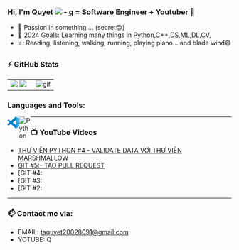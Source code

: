 ### Hi, I'm Quyet <img src="https://media.giphy.com/media/hvRJCLFzcasrR4ia7z/giphy.gif" width="25px"> -  [q][website] = Software Engineer + Youtuber 🌻  


- 🔭 Passion in something ... (secret😊)
- 💪 2024 Goals: Learning many things in Python,C++,DS,ML,DL,CV,
- ⭐: Reading, listening, walking, running, playing piano... and blade wind😅

### :zap: GitHub Stats

<table>
<tr>
  <td width="48%">
    <img src="ttps://github-readme-stats.vercel.app/api?username=ThanhLa1802&show_icons=true&hide=contribs,issues&hide_border=true" />
    <img src="ttps://github-readme-stats.vercel.app/api/top-langs/?username=ThanhLa1802&layout=compact&show_icons=true&hide_border=true" />
  </td>
  <td width="52%"><img alt="gif" align="right" src=".github/assets/coding-freak.gif"/></td>
</tr>
<table>

### Languages and Tools:
<img align="left" alt="Visual Studio Code" width="26px" src="https://raw.githubusercontent.com/github/explore/80688e429a7d4ef2fca1e82350fe8e3517d3494d/topics/visual-studio-code/visual-studio-code.png" />
<img align="left" alt="Python" width="26px" src="https://upload.wikimedia.org/wikipedia/commons/thumb/0/0a/Python.svg/1200px-Python.svg.png" /> 

---

### 📺 YouTube Videos

<!-- YOUTUBE:START -->
- [THƯ VIỆN PYTHON #4 - VALIDATE DATA VỚI THƯ VIỆN MARSHMALLOW](https://www.youtube.com/watch?v=cY-2HiNuGfc)
- [GIT #5:- TẠO PULL REQUEST](https://www.youtube.com/watch?v=O3G2uSXqK5k)
- [GIT #4: 
- [GIT #3: 
- [GIT #2: 
<!-- YOUTUBE:END -->

---

### 📫 Contact me via:
- EMAIL: taquyet20028091@gmail.com
- YOTUBE: Q

[website]: https://www.youtube.com/channel/UC9L5_YMFz8JfBeQtUic8
